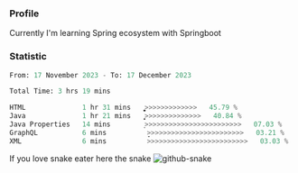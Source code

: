 ### Profile 

Currently I'm learning Spring ecosystem with Springboot

### Statistic
<!--START_SECTION:waka-->

```python
From: 17 November 2023 - To: 17 December 2023

Total Time: 3 hrs 19 mins

HTML              1 hr 31 mins    ͎͎͎͎͎͎͎͎͎͎͎͚>>>>>>>>>>>>>   45.79 %
Java              1 hr 21 mins    ͎͎͎͎͎͎͎͎͎͎͕>>>>>>>>>>>>>>   40.84 %
Java Properties   14 mins         ͎>>>>>>>>>>>>>>>>>>>>>>>>   07.03 %
GraphQL           6 mins          ̞>>>>>>>>>>>>>>>>>>>>>>>>   03.21 %
XML               6 mins          >>>>>>>>>>>>>>>>>>>>>>>>>   03.03 %
```

<!--END_SECTION:waka-->

If you love snake eater here the snake 
<picture>
  <source media="(prefers-color-scheme: dark)" srcset="https://github.com/pradana4648/pradana4648/blob/c0566a83ca6ea5f2e46bab00e717c4c82b4b5c4c/github-contribution-grid-snake-dark.svg" />
  <source media="(prefers-color-scheme: light)" srcset="https://github.com/pradana4648/pradana4648/blob/c0566a83ca6ea5f2e46bab00e717c4c82b4b5c4c/github-contribution-grid-snake.svg" />
  <img alt="github-snake" src="https://github.com/pradana4648/pradana4648/blob/c0566a83ca6ea5f2e46bab00e717c4c82b4b5c4c/github-contribution-grid-snake.svg" />
</picture>
